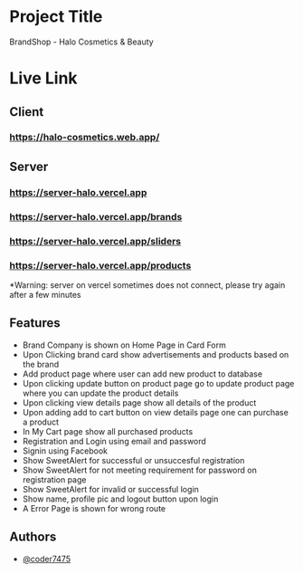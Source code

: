 # Project Title

BrandShop - Halo Cosmetics & Beauty

# Live Link

## Client
### https://halo-cosmetics.web.app/

## Server
### https://server-halo.vercel.app 
### https://server-halo.vercel.app/brands
### https://server-halo.vercel.app/sliders
### https://server-halo.vercel.app/products

*Warning: server on vercel sometimes does not connect,
          please try again after a few minutes

## Features

- Brand Company is shown on Home Page in Card Form
- Upon Clicking brand card show advertisements and products based on the brand
- Add product page where user can add new product to database
- Upon clicking update button on product page go to update product page where you 
  can update the product details
- Upon clicking view details page show all details of the product
- Upon adding add to cart button on view details page one can purchase a product
- In My Cart page show all purchased products
- Registration and Login using email and password
- Signin using Facebook 
- Show SweetAlert for successful or unsuccesful registration
- Show SweetAlert for not meeting requirement for password on registration page
- Show SweetAlert for invalid or successful login
- Show name, profile pic and logout button upon login
- A Error Page is shown for wrong route

## Authors

- [@coder7475](https://github.com/coder7475)
